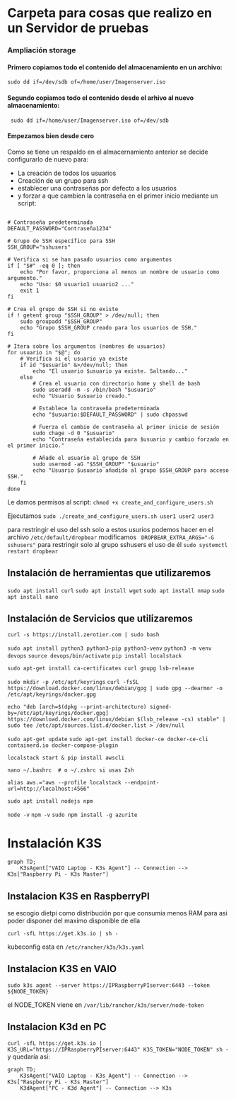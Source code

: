 # Carpeta para cosas que realizo en un Servidor de pruebas

### Ampliación storage 
#### Primero copiamos todo el contenido del almacenamiento en un archivo:
``` sudo dd if=/dev/sdb of=/home/user/Imagenserver.iso ```


#### Segundo copiamos todo el contenido desde el arhivo al nuevo almacenamiento:
``` sudo dd if=/home/user/Imagenserver.iso of=/dev/sdb```

#### Empezamos bien desde cero 
Como se tiene un respaldo en el almacernamiento anterior se decide configurarlo de nuevo para:
* La creación de todos los usuarios 
* Creación de un grupo para ssh
* establecer una contraseñas por defecto a los usuarios
* y forzar a que cambien la contraseña en el primer inicio
mediante un script:

``` #!/bin/bash

# Contraseña predeterminada
DEFAULT_PASSWORD="Contraseña1234"

# Grupo de SSH específico para SSH
SSH_GROUP="sshusers"

# Verifica si se han pasado usuarios como argumentos
if [ "$#" -eq 0 ]; then
    echo "Por favor, proporciona al menos un nombre de usuario como argumento."
    echo "Uso: $0 usuario1 usuario2 ..."
    exit 1
fi

# Crea el grupo de SSH si no existe
if ! getent group "$SSH_GROUP" > /dev/null; then
    sudo groupadd "$SSH_GROUP"
    echo "Grupo $SSH_GROUP creado para los usuarios de SSH."
fi

# Itera sobre los argumentos (nombres de usuarios)
for usuario in "$@"; do
    # Verifica si el usuario ya existe
    if id "$usuario" &>/dev/null; then
        echo "El usuario $usuario ya existe. Saltando..."
    else
        # Crea el usuario con directorio home y shell de bash
        sudo useradd -m -s /bin/bash "$usuario"
        echo "Usuario $usuario creado."

        # Establece la contraseña predeterminada
        echo "$usuario:$DEFAULT_PASSWORD" | sudo chpasswd

        # Fuerza el cambio de contraseña al primer inicio de sesión
        sudo chage -d 0 "$usuario"
        echo "Contraseña establecida para $usuario y cambio forzado en el primer inicio."

        # Añade el usuario al grupo de SSH
        sudo usermod -aG "$SSH_GROUP" "$usuario"
        echo "Usuario $usuario añadido al grupo $SSH_GROUP para acceso SSH."
    fi
done
 ```
Le damos permisos al script:
``` chmod +x create_and_configure_users.sh ```

Ejecutamos
```sudo ./create_and_configure_users.sh user1 user2 user3 ```

para restringir el uso del ssh solo a estos usurios podemos hacer en el archivo  ``` /etc/default/dropbear ``` modificamos ``` DROPBEAR_EXTRA_ARGS="-G sshusers"``` para restringir solo al grupo sshusers el uso de él ```sudo systemctl restart dropbear ```

## Instalación de herramientas que utilizaremos
``` sudo apt install curl ```
``` sudo apt install wget ```
``` sudo apt install nmap ```
``` sudo apt install nano ```

## Instalación de Servicios que utilizaremos
```curl -s https://install.zerotier.com | sudo bash ```

```sudo apt install python3 python3-pip python3-venv```
```python3 -m venv devops```
```source devops/bin/activate```
```pip install localstack```


```sudo apt-get install ca-certificates curl gnupg lsb-release```

```sudo mkdir -p /etc/apt/keyrings```
```curl -fsSL https://download.docker.com/linux/debian/gpg | sudo gpg --dearmor -o /etc/apt/keyrings/docker.gpg```

```echo "deb [arch=$(dpkg --print-architecture) signed-by=/etc/apt/keyrings/docker.gpg] https://download.docker.com/linux/debian $(lsb_release -cs) stable" | sudo tee /etc/apt/sources.list.d/docker.list > /dev/null```

```sudo apt-get update```
```sudo apt-get install docker-ce docker-ce-cli containerd.io docker-compose-plugin```

```localstack start & pip install awscli```

```nano ~/.bashrc  # o ~/.zshrc si usas Zsh```

```alias aws.="aws --profile localstack --endpoint-url=http://localhost:4566"```

```sudo apt install nodejs npm```

```node -v```
```npm -v```
```sudo npm install -g azurite```

# Instalación K3S
```mermaid 
graph TD;
    K3sAgent["VAIO Laptop - K3s Agent"] -- Connection --> K3s["Raspberry Pi - K3s Master"]

```

## Instalacion K3S en RaspberryPI

se escogio dietpi como distribución por que consumia menos RAM para asi poder disponer del maximo disponible de ella

```curl -sfL https://get.k3s.io | sh - ```

kubeconfig esta en ```/etc/rancher/k3s/k3s.yaml```

## Instalacion K3S en VAIO

```sudo k3s agent --server https://IPRaspberryPIserver:6443 --token ${NODE_TOKEN}```

el NODE_TOKEN viene en ```/var/lib/rancher/k3s/server/node-token```

## Instalacion K3d en PC
```curl -sfL https://get.k3s.io | K3S_URL="https://IPRaspberryPIserver:6443" K3S_TOKEN="NODE_TOKEN" sh - ```
y quedaría así:
```mermaid 
graph TD;
    K3sAgent["VAIO Laptop - K3s Agent"] -- Connection --> K3s["Raspberry Pi - K3s Master"]
    K3dAgent["PC - K3d Agent"] -- Connection --> K3s
```